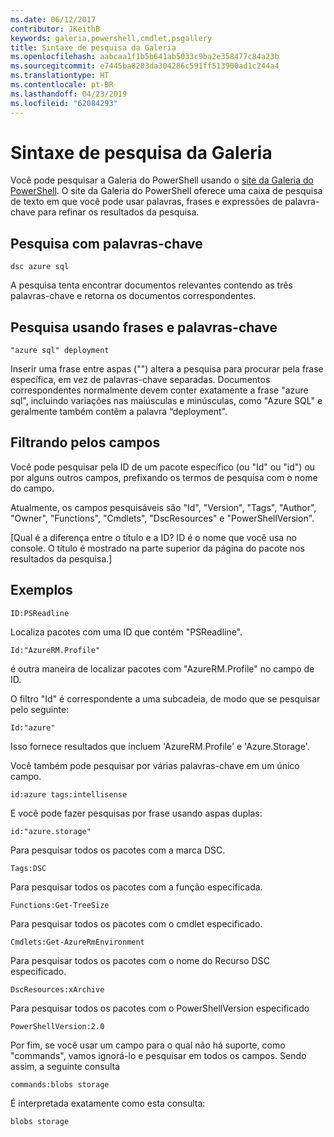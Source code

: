 ```yaml
---
ms.date: 06/12/2017
contributor: JKeithB
keywords: galeria,powershell,cmdlet,psgallery
title: Sintaxe de pesquisa da Galeria
ms.openlocfilehash: aabcaa1f1b5b641ab5033c9ba2e358477c84a23b
ms.sourcegitcommit: e7445ba8203da304286c591ff513900ad1c244a4
ms.translationtype: HT
ms.contentlocale: pt-BR
ms.lasthandoff: 04/23/2019
ms.locfileid: "62084293"
---
```

# <a name="gallery-search-syntax"></a>Sintaxe de pesquisa da Galeria

Você pode pesquisar a Galeria do PowerShell usando o [site da Galeria do PowerShell](https://www.powershellgallery.com/).
O site da Galeria do PowerShell oferece uma caixa de pesquisa de texto em que você pode usar palavras, frases e expressões de palavra-chave para refinar os resultados da pesquisa.

## <a name="search-by-keywords"></a>Pesquisa com palavras-chave

    dsc azure sql

A pesquisa tenta encontrar documentos relevantes contendo as três palavras-chave e retorna os documentos correspondentes.

## <a name="search-using-phrases-and-keywords"></a>Pesquisa usando frases e palavras-chave

    "azure sql" deployment

Inserir uma frase entre aspas ("") altera a pesquisa para procurar pela frase específica, em vez de palavras-chave separadas.
Documentos correspondentes normalmente devem conter exatamente a frase "azure sql", incluindo variações nas maiúsculas e minúsculas, como "Azure SQL" e geralmente também contêm a palavra “deployment".

## <a name="filtering-on-fields"></a>Filtrando pelos campos

Você pode pesquisar pela ID de um pacote específico (ou "Id" ou "id") ou por alguns outros campos, prefixando os termos de pesquisa com o nome do campo.

Atualmente, os campos pesquisáveis são "Id", "Version", "Tags", "Author", "Owner", "Functions", "Cmdlets", "DscResources" e "PowerShellVersion".

[Qual é a diferença entre o título e a ID? ID é o nome que você usa no console. O título é mostrado na parte superior da página do pacote nos resultados da pesquisa.]

## <a name="examples"></a>Exemplos

    ID:PSReadline
    
Localiza pacotes com uma ID que contém "PSReadline".

    Id:"AzureRM.Profile"

é outra maneira de localizar pacotes com "AzureRM.Profile" no campo de ID.

O filtro "Id" é correspondente a uma subcadeia, de modo que se pesquisar pelo seguinte:

    Id:"azure"

Isso fornece resultados que incluem 'AzureRM.Profile' e 'Azure.Storage'.

Você também pode pesquisar por várias palavras-chave em um único campo. 

    id:azure tags:intellisense

E você pode fazer pesquisas por frase usando aspas duplas:

    id:"azure.storage"

Para pesquisar todos os pacotes com a marca DSC.

    Tags:DSC

Para pesquisar todos os pacotes com a função especificada.

    Functions:Get-TreeSize

Para pesquisar todos os pacotes com o cmdlet especificado.

    Cmdlets:Get-AzureRmEnvironment

Para pesquisar todos os pacotes com o nome do Recurso DSC especificado.

    DscResources:xArchive

Para pesquisar todos os pacotes com o PowerShellVersion especificado

    PowerShellVersion:2.0

Por fim, se você usar um campo para o qual não há suporte, como "commands", vamos ignorá-lo e pesquisar em todos os campos. Sendo assim, a seguinte consulta

    commands:blobs storage

É interpretada exatamente como esta consulta:

    blobs storage
